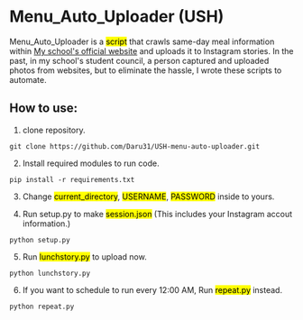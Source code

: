 # Menu_Auto_Uploader (USH)

Menu_Auto_Uploader is a <mark>script</mark> that crawls same-day meal information within [My school's official website](https://school.use.go.kr/ulsan-hs-h/M01030702/) and uploads it to Instagram stories. 
In the past, in my school's student council, a person captured and uploaded photos from websites, but to eliminate the hassle, I wrote these scripts to automate.

## How to use:

1. clone repository.

```shell
git clone https://github.com/Daru31/USH-menu-auto-uploader.git
```

2. Install required modules to run code. 

```shell 
pip install -r requirements.txt 
```

3. Change <mark>current_directory</mark>, <mark>USERNAME</mark>, <mark>PASSWORD</mark> inside to yours. 

4. Run setup.py to make <mark>session.json</mark> (This includes your Instagram accout information.) 

```shell 
python setup.py 
```

5. Run <mark>lunchstory.py</mark> to upload now. 

```shell 
python lunchstory.py 
```

6. If you want to schedule to run every 12:00 AM, Run <mark>repeat.py</mark> instead.  

```shell
python repeat.py 
```
